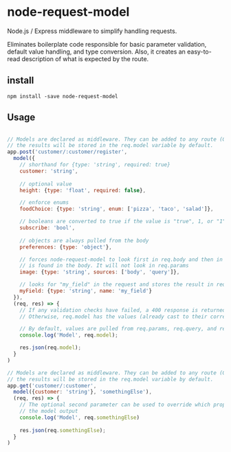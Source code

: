 # node-request-model
Node.js / Express middleware to simplify handling requests.

Eliminates boilerplate code responsible for basic parameter validation, default value handling, and
type conversion.  Also, it creates an easy-to-read description of what is expected by the route.

## install

`npm install -save node-request-model`

## Usage

```javascript

// Models are declared as middleware. They can be added to any route (GET, POST, etc...) and
// the results will be stored in the req.model variable by default. 
app.post('customer/:customer/register',
  model({
    // shorthand for {type: 'string', required: true}
    customer: 'string', 
  
    // optional value
    height: {type: 'float', required: false},

    // enforce enums
    foodChoice: {type: 'string', enum: ['pizza', 'taco', 'salad']},

    // booleans are converted to true if the value is "true", 1, or "1", otherwise false 
    subscribe: 'bool',
  
    // objects are always pulled from the body
    preferences: {type: 'object'},

    // forces node-request-model to look first in req.body and then in req.query if no value
    // is found in the body. It will not look in req.params 
    image: {type: 'string', sources: ['body', 'query']},

    // looks for "my_field" in the request and stores the result in req.model.myField
    myField: {type: 'string', name: 'my_field'}
  }),
  (req, res) => {
    // If any validation checks have failed, a 400 response is returned to the caller
    // Otherwise, req.model has the values (already cast to their correct types)

    // By default, values are pulled from req.params, req.query, and req.body (in that order)
    console.log('Model', req.model);

    res.json(req.model);
  } 
)

// Models are declared as middleware. They can be added to any route (GET, POST, etc...) and
// the results will be stored in the req.model variable by default. 
app.get('customer/:customer',
  model({customer: 'string'}, 'somethingElse'),
  (req, res) => {
    // The optional second parameter can be used to override which property will hold the 
    // the model output
    console.log('Model', req.somethingElse)
    
    res.json(req.somethingElse);
  } 
)

```
